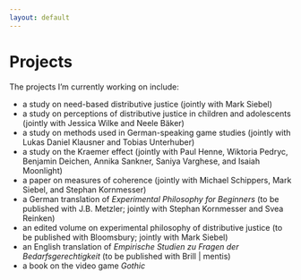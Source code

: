 ```yaml
---
layout: default
---
```


# Projects

The projects I’m currently working on include:
+ a study on need-based distributive justice (jointly with Mark Siebel)
+ a study on perceptions of distributive justice in children and adolescents (jointly with Jessica Wilke and Neele Bäker)
+ a study on methods used in German-speaking game studies (jointly with Lukas Daniel Klausner and Tobias Unterhuber)
+ a study on the Kraemer effect (jointly with Paul Henne, Wiktoria Pedryc, Benjamin Deichen, Annika Sankner, Saniya Varghese, and Isaiah Moonlight)
+ a paper on measures of coherence (jointly with Michael Schippers, Mark Siebel, and Stephan Kornmesser)
+ a German translation of _Experimental Philosophy for Beginners_ (to be published with J.B. Metzler; jointly with Stephan Kornmesser and Svea Reinken)
+ an edited volume on experimental philosophy of distributive justice (to be published with Bloomsbury; jointly with Mark Siebel)
+ an English translation of _Empirische Studien zu Fragen der Bedarfsgerechtigkeit_ (to be published with Brill $|$ mentis)
+ a book on the video game _Gothic_
